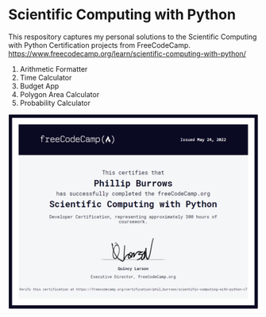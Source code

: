 # Scientific Computing with Python

This respository captures my personal solutions to the Scientific Computing with Python Certification projects from FreeCodeCamp.
https://www.freecodecamp.org/learn/scientific-computing-with-python/

1) Arithmetic Formatter
2) Time Calculator
3) Budget App
4) Polygon Area Calculator
5) Probability Calculator

<p align="center">
  <img src="scientific-computing-with-python.PNG?raw=true">
</p>
